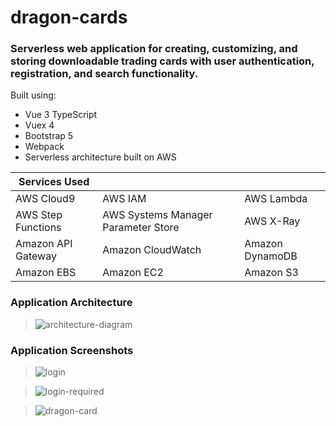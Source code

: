# dragon-cards

### Serverless web application for creating, customizing, and storing downloadable trading cards with user authentication, registration, and search functionality.

Built using:
* Vue 3 TypeScript
* Vuex 4
* Bootstrap 5
* Webpack
* Serverless architecture built on AWS

| Services Used | &nbsp; | &nbsp; |
| --- | --- | --- |
| AWS Cloud9 | AWS IAM | AWS Lambda |
| AWS Step Functions | AWS Systems Manager Parameter Store | AWS X-Ray  |
| Amazon API Gateway | Amazon CloudWatch | Amazon DynamoDB |
| Amazon EBS | Amazon EC2 | Amazon S3 |

### Application Architecture

> ![architecture-diagram](https://github.com/codyh587/dragon-cards/assets/108317527/45b992ef-93eb-463e-9359-98c332cabb29)

### Application Screenshots

> ![login](https://github.com/codyh587/dragon-cards/assets/108317527/39aa88f2-2553-4c4b-ae34-ebf1a195c3c9)

> ![login-required](https://github.com/codyh587/dragon-cards/assets/108317527/3a1ddbf3-2819-4a2c-a7e9-9df850b79c72)

> ![dragon-card](https://github.com/codyh587/dragon-cards/assets/108317527/c294a893-fa86-4c0f-a331-9970e712128c)
